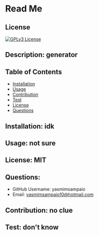 # Read Me
  ## License
[![GPLv3 License](https://img.shields.io/badge/License-MIT%20v3-yellow.svg)](https://opensource.org/licenses/)
  ## Description: generator
  ## Table of Contents
* [Installation](#installation)
* [Usage](#usage)
* [Contribution](#contribution)
* [Test](#test)
* [License](#license)
* [Questions](#Question)
## Installation: idk
## Usage: not sure
## License: MIT
## Questions: 
  * GitHub Username: yasmimsampaio
  * Email: yasmimsampaio10@hotmail.com
## Contribution: no clue
## Test: don't know
  

